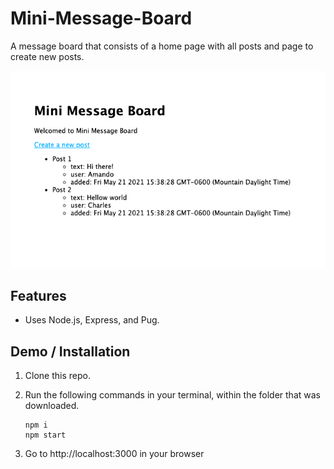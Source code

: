 # Mini-Message-Board

A message board that consists of a home page with all posts and page to create new posts.

<p align="center">
    <img src="./mini-message-board.png" alt="Mini message board website" />
</p>

## Features

- Uses Node.js, Express, and Pug.

## Demo / Installation

1.  Clone this repo.
2.  Run the following commands in your terminal, within the folder that was downloaded.

        npm i
        npm start

3.  Go to http://localhost:3000 in your browser
